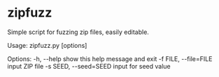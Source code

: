 # zipfuzz

Simple script for fuzzing zip files, easily editable.

Usage: zipfuzz.py [options]

Options:
  -h, --help            show this help message and exit
  -f FILE, --file=FILE  input ZIP file
  -s SEED, --seed=SEED  input for seed value
